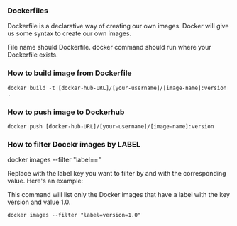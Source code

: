 ### Dockerfiles

Dockerfile is a declarative way of creating our own images. Docker will give us some syntax to create our own images.

File name should Dockerfile. docker command should run where your Dockerfile exists.

### How to build image from Dockerfile

```
docker build -t [docker-hub-URL]/[your-username]/[image-name]:version .
```

### How to push image to Dockerhub

```
docker push [docker-hub-URL]/[your-username]/[image-name]:version
```

### How to filter Docekr images by LABEL

docker images --filter "label=<key>=<value>"

Replace <key> with the label key you want to filter by and <value> with the corresponding value. Here's an example:

This command will list only the Docker images that have a label with the key version and value 1.0.
```
docker images --filter "label=version=1.0"
```